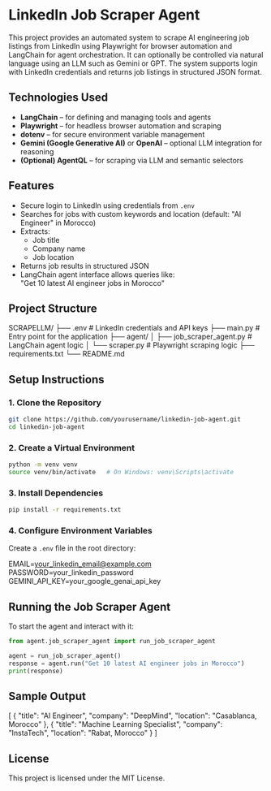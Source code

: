 # LinkedIn Job Scraper Agent

This project provides an automated system to scrape AI engineering job listings from LinkedIn using Playwright for browser automation and LangChain for agent orchestration. It can optionally be controlled via natural language using an LLM such as Gemini or GPT. The system supports login with LinkedIn credentials and returns job listings in structured JSON format.

## Technologies Used

- **LangChain** – for defining and managing tools and agents
- **Playwright** – for headless browser automation and scraping
- **dotenv** – for secure environment variable management
- **Gemini (Google Generative AI)** or **OpenAI** – optional LLM integration for reasoning
- **(Optional) AgentQL** – for scraping via LLM and semantic selectors

## Features

- Secure login to LinkedIn using credentials from `.env`
- Searches for jobs with custom keywords and location (default: "AI Engineer" in Morocco)
- Extracts:
  - Job title
  - Company name
  - Job location
- Returns job results in structured JSON
- LangChain agent interface allows queries like:  
  "Get 10 latest AI engineer jobs in Morocco"

## Project Structure

SCRAPELLM/
├── .env                      # LinkedIn credentials and API keys
├── main.py                   # Entry point for the application
├── agent/
│   ├── job_scraper_agent.py  # LangChain agent logic
│   └── scraper.py            # Playwright scraping logic
├── requirements.txt
└── README.md

## Setup Instructions

### 1. Clone the Repository

```bash
git clone https://github.com/yourusername/linkedin-job-agent.git
cd linkedin-job-agent
```

### 2. Create a Virtual Environment

```bash
python -m venv venv
source venv/bin/activate   # On Windows: venv\Scripts\activate
```

### 3. Install Dependencies

```bash
pip install -r requirements.txt
```

### 4. Configure Environment Variables

Create a `.env` file in the root directory:

EMAIL=your_linkedin_email@example.com  
PASSWORD=your_linkedin_password  
GEMINI_API_KEY=your_google_genai_api_key

## Running the Job Scraper Agent

To start the agent and interact with it:

```python
from agent.job_scraper_agent import run_job_scraper_agent

agent = run_job_scraper_agent()
response = agent.run("Get 10 latest AI engineer jobs in Morocco")
print(response)
```

## Sample Output

[
  {
    "title": "AI Engineer",
    "company": "DeepMind",
    "location": "Casablanca, Morocco"
  },
  {
    "title": "Machine Learning Specialist",
    "company": "InstaTech",
    "location": "Rabat, Morocco"
  }
]


## License

This project is licensed under the MIT License.